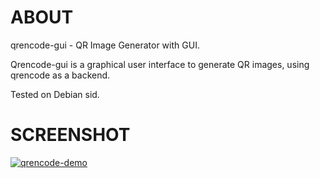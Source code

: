 ABOUT
=====
qrencode-gui - QR Image Generator with GUI.

Qrencode-gui is a graphical user interface to generate QR images, using qrencode as a backend.

Tested on Debian sid.

SCREENSHOT
==========
<a href="http://www.dumpt.com/img/files/szj70q5adgxbjtb1eh1r.png" target="_blank"><img src="http://www.dumpt.com/img/files/szj70q5adgxbjtb1eh1r.png" title="qrencode-gui" alt="qrencode-demo" /></a>
